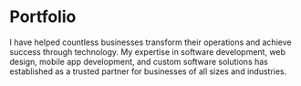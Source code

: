 # Portfolio
I have helped countless businesses transform their operations and achieve success through technology. My expertise in software development, web design, mobile app development, and custom software solutions has established as a trusted partner for businesses of all sizes and industries.
